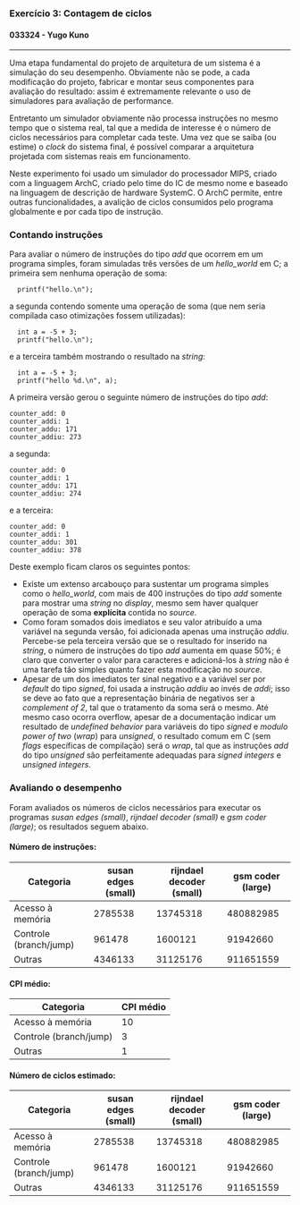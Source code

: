 ### Exercício 3: Contagem de ciclos
#### 033324 - Yugo Kuno

---

Uma etapa fundamental do projeto de arquitetura de um sistema é a simulação do seu desempenho. Obviamente não se pode, a cada modificação do projeto, fabricar e montar seus componentes para avaliação do resultado: assim é extremamente relevante o uso de simuladores para avaliação de performance.

Entretanto um simulador obviamente não processa instruções no mesmo tempo que o sistema real, tal que a medida de interesse é o número de ciclos necessários para completar cada teste. Uma vez que se saiba (ou estime) o _clock_ do sistema final, é possível comparar a arquitetura projetada com sistemas reais em funcionamento.

Neste experimento foi usado um simulador do processador MIPS, criado com a linguagem ArchC, criado pelo time do IC de mesmo nome e baseado na linguagem de descrição de hardware SystemC. O ArchC permite, entre outras funcionalidades, a avalição de ciclos consumidos pelo programa globalmente e por cada tipo de instrução.


### Contando instruções

Para avaliar o número de instruções do tipo _add_ que ocorrem em um programa simples, foram simuladas três versões de um _hello_world_ em C; a primeira sem nenhuma operação de soma:  
```  
  printf("hello.\n");
```  
a segunda contendo somente uma operação de soma (que nem seria compilada caso otimizações fossem utilizadas):  
```  
  int a = -5 + 3;
  printf("hello.\n");
```  
e a terceira também mostrando o resultado na _string_:  
```  
  int a = -5 + 3;
  printf("hello %d.\n", a);
```  
A primeira versão gerou o seguinte número de instruções do tipo _add_:  
```  
counter_add: 0
counter_addi: 1
counter_addu: 171
counter_addiu: 273
```  
a segunda:  
```  
counter_add: 0
counter_addi: 1
counter_addu: 171
counter_addiu: 274
```  
e a terceira:
```  
counter_add: 0
counter_addi: 1
counter_addu: 301
counter_addiu: 378
```  

Deste exemplo ficam claros os seguintes pontos:  
- Existe um extenso arcabouço para sustentar um programa simples como o _hello_world_, com mais de 400 instruções do tipo _add_ somente para mostrar uma _string_ no _display_, mesmo sem haver qualquer operação de soma **explícita** contida no _source_.
- Como foram somados dois imediatos e seu valor atribuído a uma variável na segunda versão, foi adicionada apenas uma instrução _addiu_. Percebe-se pela terceira versão que se o resultado for inserido na _string_, o número de instruções do tipo _add_ aumenta em quase 50%; é claro que converter o valor para caracteres e adicioná-los à _string_ não é uma tarefa tão simples quanto fazer esta modificação no _source_.  
- Apesar de um dos imediatos ter sinal negativo e a variável ser por _default_ do tipo _signed_, foi usada a instrução _addiu_ ao invés de _addi_; isso se deve ao fato que a representação binária de negativos ser a _complement of 2_, tal que o tratamento da soma será o mesmo. Até mesmo caso ocorra overflow, apesar de a documentação indicar um resultado de _undefined behavior_ para variáveis do tipo _signed_ e _modulo power of two_ (_wrap_) para _unsigned_, o resultado comum em C (sem _flags_ específicas de compilação) será o _wrap_, tal que as instruções _add_ do tipo _unsigned_ são perfeitamente adequadas para _signed integers_ e _unsigned integers_.  


### Avaliando o desempenho

Foram avaliados os números de ciclos necessários para executar os programas _susan edges (small)_, _rijndael decoder (small)_ e _gsm coder (large)_; os resultados seguem abaixo.  

#### Número de instruções:  
|Categoria             |susan edges (small)|rijndael decoder (small)|gsm coder (large)|
|----------------------|-------------------|------------------------|-----------------|
|Acesso à memória      |            2785538|                13745318|        480882985|
|Controle (branch/jump)|961478             |1600121                 |91942660         |
|Outras                |4346133            |31125176                |911651559        |

#### CPI médio:  
|Categoria             |CPI médio          |
|----------------------|-------------------|
|Acesso à memória      |                 10|
|Controle (branch/jump)|                  3|
|Outras                |                  1|

#### Número de ciclos estimado:  
|Categoria             |susan edges (small)|rijndael decoder (small)|gsm coder (large)|
|----------------------|-------------------|------------------------|-----------------|
|Acesso à memória      |2785538            |13745318                |480882985        |
|Controle (branch/jump)|961478             |1600121                 |91942660         |
|Outras                |4346133            |31125176                |911651559        |
